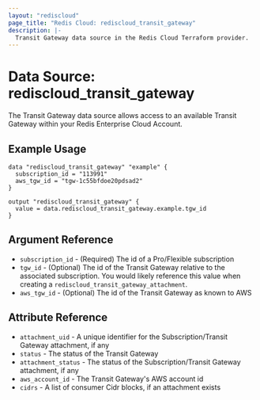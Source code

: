 ```yaml
---
layout: "rediscloud"
page_title: "Redis Cloud: rediscloud_transit_gateway"
description: |-
  Transit Gateway data source in the Redis Cloud Terraform provider.
---
```


# Data Source: rediscloud_transit_gateway

The Transit Gateway data source allows access to an available Transit Gateway within your Redis Enterprise Cloud Account.

## Example Usage

```hcl
data "rediscloud_transit_gateway" "example" {
  subscription_id = "113991"
  aws_tgw_id = "tgw-1c55bfdoe20pdsad2"
}

output "rediscloud_transit_gateway" {
  value = data.rediscloud_transit_gateway.example.tgw_id
}
```

## Argument Reference

* `subscription_id` - (Required) The id of a Pro/Flexible subscription
* `tgw_id` - (Optional) The id of the Transit Gateway relative to the associated subscription. You would likely
reference this value when creating a `rediscloud_transit_gateway_attachment`.
* `aws_tgw_id` - (Optional) The id of the Transit Gateway as known to AWS

## Attribute Reference

* `attachment_uid` - A unique identifier for the Subscription/Transit Gateway attachment, if any
* `status` - The status of the Transit Gateway
* `attachment_status` - The status of the Subscription/Transit Gateway attachment, if any
* `aws_account_id` - The Transit Gateway's AWS account id
* `cidrs` - A list of consumer Cidr blocks, if an attachment exists
